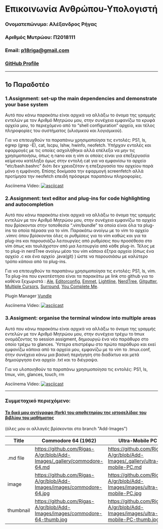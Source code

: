 # Επικοινωνία Ανθρώπου-Υπολογιστή

### Ονοματεπώνυμο: Αλέξανδρος Ρήγας
### Αριθμός Μυτρώου: Π2018111
### Email: p18riga@gmail.com
### [GitHub Profile](https://github.com/Rigas-A)

-----
## 1ο Παραδοτέο

### 1.Αssignment: set-up the main dependencies and demonstrate your base system
Αυτό που κάνω παρακάτω είναι αρχικά να αλλάξω το όνομα της γραμμής εντελών με τον 
Αριθμό Μητρώου μου, στην συνέχεια εμφανίζω τα κρυφά αρχεία μου, το περιεχόμενο 
από το “shell configuration” αρχείο, και τέλος πληροφορίες του συστήματος
(υλισμικού και λογισμικού).

Για να επιτευχθούν τα παραπάνω χρησιμοποίησα  τις εντολές:
PS1, ls, egrep (grep -E), cat, lscpu, lshw, hwinfo, neofetch.
Υπήρχαν εντολές και εφαρμογές με τις οποίες ασχολήθηκα αλλά επέλεξα να μην τις
χρησιμοποιήσω, όπως η nano και η vim οι οποίες είναι για επεξεργασία κείμενου 
κατέληξα όμως στην εντολή cat για να εμφανίσω το αρχείο “etc/bash.bashrc” διότι 
δεν χρειαζόταν η επεξεργασία του αρχείου παρά μόνο η εμφάνιση. Επίσης δοκίμασα 
την εφαρμογή screenfetch αλλά προτίμησα την neofetch επειδή πρόσφερε παραπάνω πληροφορίες. 

Asciinema Video:
[![asciicast](https://asciinema.org/a/3hV7USPYAhPyp2pBePMr9l2G5.png)](https://asciinema.org/a/3hV7USPYAhPyp2pBePMr9l2G5)

### 2.Assignment: text editor and plug-ins for code highlighting and autocompletion
Αυτό που κάνω παρακάτω είναι αρχικά να αλλάξω το όνομα της γραμμής εντελών με τον 
Αριθμό Μητρώου μου, στην συνέχεια εμφανίζω τα αρχεία που βρίσκονται στην τοποθεσία “.vim/bundle” τα οποία είναι όλα τα plug-ins  τα οποία πέρασα για το  vim.  Παρακάτω ανοίγω με το vim το αρχείο .vimrc όπου βρίσκονται όλες οι ρυθμίσεις για το vim καθώς και για τα plug-ins και παρουσιάζω λειτουργίες από ρυθμίσεις που προσέθεσα στο vim όπως και  τουλάχιστον από μια λειτουργία από κάθε plug-in.  Τέλος με το plug-in nerdTree ανοίγω μέσο του vim κάποια έξτρα αρχεία (όπως ένα αρχείο .c και ένα αρχείο .java(git) )  ώστε να παρουσιάσω με καλύτερο τρόπο κάποια από τα plug-ins.

Για να επιτευχθούν τα παραπάνω χρησιμοποίησα τις εντολές: PS1, ls, vim.  Τα plug-ins που εγκατέστησα είναι τα παρακάτω με link στο github για το καθένα ξεχωριστά :
[Ale](https://github.com/dense-analysis/ale),
[Editorconfig](https://github.com/editorconfig/editorconfig-vim),
[Emmet](https://github.com/mattn/emmet-vim),
[Lightline](https://github.com/itchyny/lightline.vim),
[NerdTree](https://github.com/scrooloose/nerdtree),
[Gitgutter](https://github.com/airblade/vim-gitgutter),
[Multiple Cursors](https://github.com/terryma/vim-multiple-cursors),
[Surround](https://github.com/tpope/vim-surround),
[You Complete Me](https://github.com/ycm-core/YouCompleteMe).

Plugin Manager [Vundle](https://github.com/VundleVim/Vundle.vim)

Asciinema Video:
[![asciicast](https://asciinema.org/a/rK7pcY2aUEbvobJJlbctV67jY.png)](https://asciinema.org/a/rK7pcY2aUEbvobJJlbctV67jY)

### 3.Assigment: organise the terminal window into multiple areas
Αυτό που κάνω παρακάτω είναι αρχικά να αλλάξω το όνομα της γραμμής εντελών με τον Αριθμό Μητρώου μου, στην συνέχεια τρέχω το tmux ονομάζοντας το session assigment, δημιουργώ ένα νέο παράθυρο στο οποίο τρέχω το glances.  Ύστερα επιστρέφω στο πρώτο παράθυρο και εκεί εμφανίζω κάποια από τα αρχεία μου, εμφανίζω με το vim το .tmux.conf,  στην συνέχεια κάνω μια βασική περιήγηση στο διαδίκτυο και μετά δημιούργησα ένα αρχείο .txt και το διέγραψα.

Για να υλοποιηθούν τα παραπάνω χρησιμοποίησα  τις εντολές: PS1, ls, tmux, vim, glances, touch, rm

Asciinema Video:
[![asciicast](https://asciinema.org/a/dRWfzXoa3zktX6MDlcn0SJcOz.png)](https://asciinema.org/a/dRWfzXoa3zktX6MDlcn0SJcOz)

---
### Συμμετοχικό περιεχόμενο:
#### [Το δικό μου αντίγραφο (fork) του αποθετηρίου της ιστοσελίδας του βιβλίου του μαθήματος](https://github.com/Rigas-A/gr)
(όλες μου οι αλλαγές βρίσκονται στο branch "Add-Images")

Title | Commodore 64 (1962) | Ultra-Mobile PC | Python | Microsoft Games | Unreal Engine 
--- | --- | --- | --- | --- | --- 
.md file | https://github.com/Rigas-A/gr/blob/Add-Images/_gallery/commodore-64.md | https://github.com/Rigas-A/gr/blob/Add-Images/_gallery/ultra-mobile-PC.md | https://github.com/Rigas-A/gr/blob/Add-Images/_gallery/python.md | https://github.com/Rigas-A/gr/blob/Add-Images/_gallery/microsoft-games.md | https://github.com/Rigas-A/gr/blob/Add-Images/_gallery/unreal-engine.md 
image | https://github.com/Rigas-A/gr/blob/Add-Images/images/commodore-64.jpg | https://github.com/Rigas-A/gr/blob/Add-Images/images/ultra-mobile-PC.jpg | https://github.com/Rigas-A/gr/blob/Add-Images/images/python.png | https://github.com/Rigas-A/gr/blob/Add-Images/images/microsoft-games.png | https://github.com/Rigas-A/gr/blob/Add-Images/images/unreal-engine.jpg   
thumbnail | https://github.com/Rigas-A/gr/blob/Add-Images/images/commodore-64-thumb.jpg | https://github.com/Rigas-A/gr/blob/Add-Images/images/ultra-mobile-PC-thumb.jpg | https://github.com/Rigas-A/gr/blob/Add-Images/images/python-thumb.png | https://github.com/Rigas-A/gr/blob/Add-Images/images/microsoft-games-thumb.png | https://github.com/Rigas-A/gr/blob/Add-Images/images/unreal-engine-thumb.jpg  
